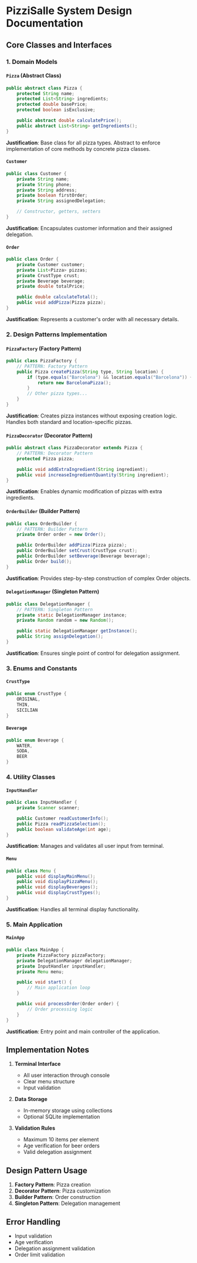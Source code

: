 # PizziSalle System Design Documentation

## Core Classes and Interfaces

### 1. Domain Models

#### `Pizza` (Abstract Class)
```java
public abstract class Pizza {
    protected String name;
    protected List<String> ingredients;
    protected double basePrice;
    protected boolean isExclusive;

    public abstract double calculatePrice();
    public abstract List<String> getIngredients();
}
```
**Justification**: Base class for all pizza types. Abstract to enforce implementation of core methods by concrete pizza classes.

#### `Customer`
```java
public class Customer {
    private String name;
    private String phone;
    private String address;
    private boolean firstOrder;
    private String assignedDelegation;

    // Constructor, getters, setters
}
```
**Justification**: Encapsulates customer information and their assigned delegation.

#### `Order`
```java
public class Order {
    private Customer customer;
    private List<Pizza> pizzas;
    private CrustType crust;
    private Beverage beverage;
    private double totalPrice;

    public double calculateTotal();
    public void addPizza(Pizza pizza);
}
```
**Justification**: Represents a customer's order with all necessary details.

### 2. Design Patterns Implementation

#### `PizzaFactory` (Factory Pattern)
```java
public class PizzaFactory {
    // PATTERN: Factory Pattern
    public Pizza createPizza(String type, String location) {
        if (type.equals("Barcelona") && location.equals("Barcelona")) {
            return new BarcelonaPizza();
        }
        // Other pizza types...
    }
}
```
**Justification**: Creates pizza instances without exposing creation logic. Handles both standard and location-specific pizzas.

#### `PizzaDecorator` (Decorator Pattern)
```java
public abstract class PizzaDecorator extends Pizza {
    // PATTERN: Decorator Pattern
    protected Pizza pizza;

    public void addExtraIngredient(String ingredient);
    public void increaseIngredientQuantity(String ingredient);
}
```
**Justification**: Enables dynamic modification of pizzas with extra ingredients.

#### `OrderBuilder` (Builder Pattern)
```java
public class OrderBuilder {
    // PATTERN: Builder Pattern
    private Order order = new Order();

    public OrderBuilder addPizza(Pizza pizza);
    public OrderBuilder setCrust(CrustType crust);
    public OrderBuilder setBeverage(Beverage beverage);
    public Order build();
}
```
**Justification**: Provides step-by-step construction of complex Order objects.

#### `DelegationManager` (Singleton Pattern)
```java
public class DelegationManager {
    // PATTERN: Singleton Pattern
    private static DelegationManager instance;
    private Random random = new Random();

    public static DelegationManager getInstance();
    public String assignDelegation();
}
```
**Justification**: Ensures single point of control for delegation assignment.

### 3. Enums and Constants

#### `CrustType`
```java
public enum CrustType {
    ORIGINAL,
    THIN,
    SICILIAN
}
```

#### `Beverage`
```java
public enum Beverage {
    WATER,
    SODA,
    BEER
}
```

### 4. Utility Classes

#### `InputHandler`
```java
public class InputHandler {
    private Scanner scanner;

    public Customer readCustomerInfo();
    public Pizza readPizzaSelection();
    public boolean validateAge(int age);
}
```
**Justification**: Manages and validates all user input from terminal.

#### `Menu`
```java
public class Menu {
    public void displayMainMenu();
    public void displayPizzaMenu();
    public void displayBeverages();
    public void displayCrustTypes();
}
```
**Justification**: Handles all terminal display functionality.

### 5. Main Application

#### `MainApp`
```java
public class MainApp {
    private PizzaFactory pizzaFactory;
    private DelegationManager delegationManager;
    private InputHandler inputHandler;
    private Menu menu;

    public void start() {
        // Main application loop
    }

    public void processOrder(Order order) {
        // Order processing logic
    }
}
```
**Justification**: Entry point and main controller of the application.

## Implementation Notes

1. **Terminal Interface**
   - All user interaction through console
   - Clear menu structure
   - Input validation

2. **Data Storage**
   - In-memory storage using collections
   - Optional SQLite implementation

3. **Validation Rules**
   - Maximum 10 items per element
   - Age verification for beer orders
   - Valid delegation assignment

## Design Pattern Usage

1. **Factory Pattern**: Pizza creation
2. **Decorator Pattern**: Pizza customization
3. **Builder Pattern**: Order construction
4. **Singleton Pattern**: Delegation management

## Error Handling

- Input validation
- Age verification
- Delegation assignment validation
- Order limit validation